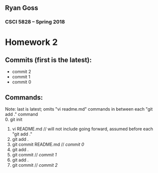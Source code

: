 ## Ryan Goss
### CSCI 5828 – Spring 2018
# Homework 2

## Commits (first is the latest):
* commit 2
* commit 1
* commit 0

## Commands:
Note: last is latest; omits "vi readme.md" commands in between each "git add ." command <br>
0. git init
1. vi README.md // will not include going forward, assumed before each "git add ."
2. git add .
3. git commit README.md // *commit 0*
4. git add . 
5. git commit // *commit 1*
6. git add .
7. git commit // *commit 2*
